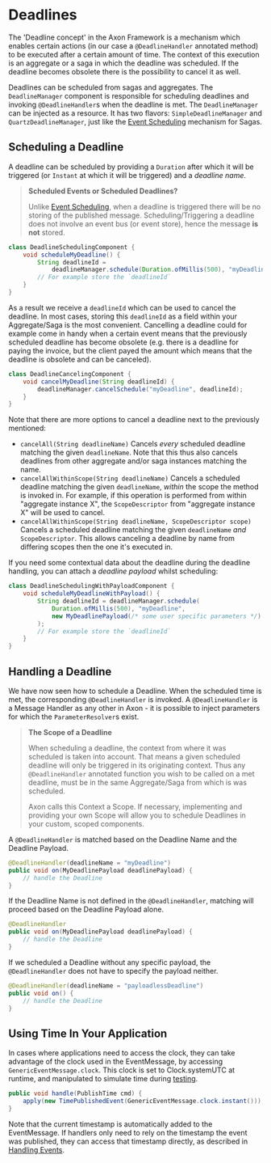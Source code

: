 # Deadlines

The 'Deadline concept' in the Axon Framework is a mechanism which enables certain actions
 (in our case a `@DeadlineHandler` annotated method) to be executed after a certain amount of time. 
The context of this execution is an aggregate or a saga in which the deadline was scheduled. 
If the deadline becomes obsolete there is the possibility to cancel it as well.  

Deadlines can be scheduled from sagas and aggregates. 
The `DeadlineManager` component is responsible for scheduling deadlines and invoking `@DeadlineHandler`s when the deadline is met. 
The `DeadlineManager` can be injected as a resource. 
It has two flavors: `SimpleDeadlineManager` and `QuartzDeadlineManager`,
 just like the [Event Scheduling](../implementing-domain-logic/complex-business-transactions/deadline-handling.md) mechanism for Sagas. 

## Scheduling a Deadline

A deadline can be scheduled by providing a `Duration` after which it will be triggered
 (or `Instant` at which it will be triggered) and a _deadline name_.

> **Scheduled Events or Scheduled Deadlines?**
>  
> Unlike [Event Scheduling](../implementing-domain-logic/complex-business-transactions/deadline-handling.md),
>  when a deadline is triggered there will be no storing of the published message. 
> Scheduling/Triggering a deadline does not involve an event bus (or event store), hence the message **is not** stored.

```java
class DeadlineSchedulingComponent {
    void scheduleMyDeadline() {
        String deadlineId = 
            deadlineManager.schedule(Duration.ofMillis(500), "myDeadline");
        // For example store the `deadlineId`
    }
}
```

As a result we receive a `deadlineId` which can be used to cancel the deadline. 
In most cases, storing this `deadlineId` as a field within your Aggregate/Saga is the most convenient. 
Cancelling a deadline could for example come in handy when a certain event means that the previously scheduled deadline has become obsolete
 (e.g. there is a deadline for paying the invoice, 
 but the client payed the amount which means that the deadline is obsolete and can be canceled).

```java
class DeadlineCancelingComponent {
    void cancelMyDeadline(String deadlineId) {
        deadlineManager.cancelSchedule("myDeadline", deadlineId);
    }
}
```

Note that there are more options to cancel a deadline next to the previously mentioned:

 * `cancelAll(String deadlineName)`
  Cancels _every_ scheduled deadline matching the given `deadlineName`.
  Note that this thus also cancels deadlines from other aggregate and/or saga instances matching the name.
 * `cancelAllWithinScope(String deadlineName)`
  Cancels a scheduled deadline matching the given `deadlineName`, _within_ the scope the method is invoked in.
  For example, if this operation is performed from within "aggregate instance X",
   the `ScopeDescriptor` from "aggregate instance X" will be used to cancel. 
 * `cancelAllWithinScope(String deadlineName, ScopeDescriptor scope)`
  Cancels a scheduled deadline matching the given `deadlineName` _and_ `ScopeDescriptor`.
  This allows canceling a deadline by name from differing scopes then the one it's executed in.

If you need some contextual data about the deadline during the deadline handling,
 you can attach a _deadline payload_ whilst scheduling:

```java
class DeadlineSchedulingWithPayloadComponent {
    void scheduleMyDeadlineWithPayload() {
        String deadlineId = deadlineManager.schedule(
            Duration.ofMillis(500), "myDeadline", 
            new MyDeadlinePayload(/* some user specific parameters */)
        );
        // For example store the `deadlineId`
    }
}
```

## Handling a Deadline

We have now seen how to schedule a Deadline. When the scheduled time is met,
 the corresponding `@DeadlineHandler` is invoked.
A `@DeadlineHandler` is a Message Handler as any other in Axon -
 it is possible to inject parameters for which the `ParameterResolver`s exist. 

> **The Scope of a Deadline** 
>
> When scheduling a deadline, the context from where it was scheduled is taken into account. 
> That means a given scheduled deadline will only be triggered in its originating context. 
> Thus any `@DeadlineHandler` annotated function you wish to be called on a met deadline,
>  must be in the same Aggregate/Saga from which is was scheduled.
>
> Axon calls this Context a Scope. 
> If necessary, implementing and providing your own Scope will allow you to schedule Deadlines in your custom,
>  scoped components.

A `@DeadlineHandler` is matched based on the Deadline Name and the Deadline Payload. 

```java
@DeadlineHandler(deadlineName = "myDeadline")
public void on(MyDeadlinePayload deadlinePayload) {
    // handle the Deadline
}
```

If the Deadline Name is not defined in the `@DeadlineHandler`,
 matching will proceed based on the Deadline Payload alone. 

```java
@DeadlineHandler
public void on(MyDeadlinePayload deadlinePayload) {
    // handle the Deadline
}
```

If we scheduled a Deadline without any specific payload,
 the `@DeadlineHandler` does not have to specify the payload neither. 

```java
@DeadlineHandler(deadlineName = "payloadlessDeadline")
public void on() {
    // handle the Deadline
}
```

## Using Time In Your  Application

In cases where applications need to access the clock, they can take advantage of the 
clock used in the EventMessage, by accessing `GenericEventMessage.clock`. 
This clock is set to Clock.systemUTC at runtime, and manipulated to simulate time during
[testing](../implementing-domain-logic/command-handling/testing.md).

```java
public void handle(PublishTime cmd) {
    apply(new TimePublishedEvent(GenericEventMessage.clock.instant()));
}
```

Note that the current timestamp is automatically added to the EventMessage.
If handlers only need to rely on the timestamp the event was published, 
they can access that timestamp directly, as described in 
[Handling Events](../implementing-domain-logic/event-handling/handling-events.md).